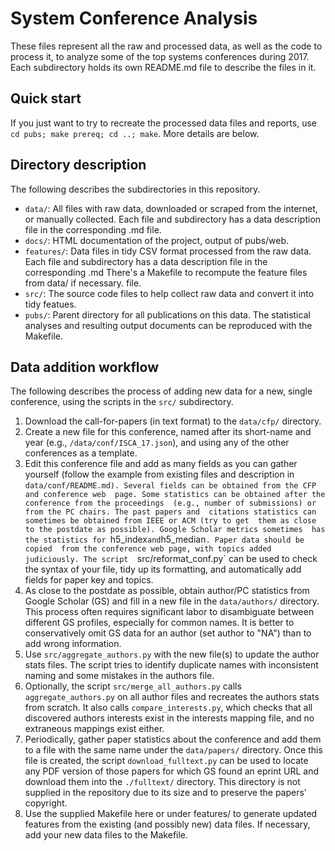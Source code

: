 # System Conference Analysis

These files represent all the raw and processed data, as well as the code to 
process it, to analyze some of the top systems conferences during 2017. Each 
subdirectory holds its own README.md file to describe the files in it.

## Quick start

If you just want to try to recreate the processed data files and reports,
use `cd pubs; make prereq; cd ..; make`. More details are below.

## Directory description

The following describes the subdirectories in this repository.

  * `data/`: All files with raw data, downloaded or scraped from the internet, 
or manually collected. Each file and subdirectory has a data description file 
in the corresponding .md file.
  * `docs/`: HTML documentation of the project, output of pubs/web.
  * `features/`: Data files in tidy CSV format processed from the raw data.
Each file and subdirectory has a data description file in the corresponding .md 
There's a Makefile to recompute the feature files from data/ if necessary.
file.
 * `src/`: The source code files to help collect raw data and convert it into 
tidy featues.
 * `pubs/`: Parent directory for all publications on this data. The statistical analyses and resulting output documents can be reproduced with the Makefile.

## Data addition workflow

The following describes the process of adding new data for a new, single conference, using the scripts in the `src/` subdirectory.

  1. Download the call-for-papers (in text format) to the `data/cfp/` directory.
  2. Create a new file for this conference, named after its short-name and year (e.g., `/data/conf/ISCA_17.json`), and using any of the other conferences as a template.
  3. Edit this conference file and add as many fields as you can gather 
yourself (follow the example from existing files and description in 
`data/conf/README.md). Several fields can be obtained from the CFP and conference web 
page. Some statistics can be obtained after the conference from the proceedings 
(e.g., number of submissions) or from the PC chairs. The past papers and 
citations statistics can sometimes be obtained from IEEE or ACM (try to get 
them as close to the postdate as possible). Google Scholar metrics sometimes 
has the statistics for `h5_index` and `h5_median`. Paper data should be copied 
from the conference web page, with topics added judiciously. The script 
`src/reformat_conf.py` can be used to check the syntax of your file, tidy up 
its formatting, and automatically add fields for paper key and topics.
  4. As close to the postdate as possible, obtain author/PC statistics from 
Google Scholar (GS) and fill in a new file in the `data/authors/` directory. 
This process often requires significant labor to disambiguate between different 
GS profiles, especially for common names. It is better to conservatively omit 
GS data for an author (set author to "NA") than to add wrong information.
  5. Use `src/aggregate_authors.py` with the new file(s) to update the author 
stats files. The script tries to identify duplicate names with inconsistent 
naming and some mistakes in the authors file.
 6. Optionally, the script `src/merge_all_authors.py` calls 
`aggregate_authors.py` on all author files and recreates the authors stats from 
scratch. It also calls `compare_interests.py`, which checks that all discovered 
authors interests exist in the interests mapping file, and no extraneous 
mappings exist either.
  7. Periodically, gather paper statistics about the conference and add them to 
a file with the same name under the `data/papers/` directory. Once this file is 
created, the script `download_fulltext.py` can be used to locate any PDF 
version of those papers for which GS found an eprint URL and download them into 
the `./fulltext/` directory. This directory is not supplied in the repository 
due to its size and to preserve the papers' copyright.
  8. Use the supplied Makefile here or under features/ to generate updated features from the existing (and possibly new) data files. If necessary, add your new data files to the Makefile.
